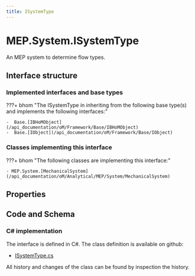 ```yaml
---
title: ISystemType
---
```


# MEP.System.ISystemType

An MEP system to determine flow types.

## Interface structure

### Implemented interfaces and base types

???+ bhom "The ISystemType in inheriting from the following base type(s) and implements the following interfaces:"

    -  Base.[IBHoMObject](/api_documentation/oM/Framework/Base/IBHoMObject)
    -  Base.[IObject](/api_documentation/oM/Framework/Base/IObject)


### Classes implementing this interface

???+ bhom "The following classes are implementing this interface:"

    - MEP.System.[MechanicalSystem](/api_documentation/oM/Analytical/MEP/System/MechanicalSystem)


## Properties

## Code and Schema

### C# implementation

The interface is defined in C#. The class definition is available on github:

- [ISystemType.cs](https://github.com/BHoM/BHoM/blob/develop/MEP_oM/System\ISystemType.cs)

All history and changes of the class can be found by inspection the history.
